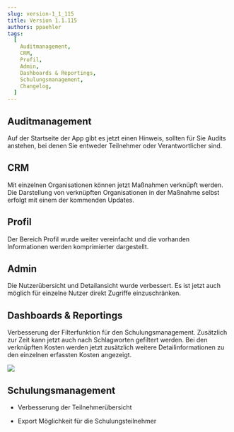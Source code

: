 ```yaml
---
slug: version-1_1_115
title: Version 1.1.115
authors: ppaehler
tags:
  [
    Auditmanagement,
    CRM,
    Profil,
    Admin,
    Dashboards & Reportings,
    Schulungsmanagement,
    Changelog,
  ]
---
```


## Auditmanagement

Auf der Startseite der App gibt es jetzt einen Hinweis, sollten für Sie Audits anstehen, bei denen Sie entweder Teilnehmer oder Verantwortlicher sind.

## CRM

Mit einzelnen Organisationen können jetzt Maßnahmen verknüpft werden. Die Darstellung von verknüpften Organisationen in der Maßnahme selbst erfolgt mit einem der kommenden Updates.

## Profil

Der Bereich Profil wurde weiter vereinfacht und die vorhanden Informationen werden komprimierter dargestellt.

## Admin

Die Nutzerübersicht und Detailansicht wurde verbessert. Es ist jetzt auch möglich für einzelne Nutzer direkt Zugriffe einzuschränken.

## Dashboards & Reportings

Verbesserung der Filterfunktion für den Schulungsmanagement. Zusätzlich zur Zeit kann jetzt auch nach Schlagworten gefiltert werden. Bei den verknüpften Kosten werden jetzt zusätzlich weitere Detailinformationen zu den einzelnen erfassten Kosten angezeigt.

![](https://caqadmin.blob.core.windows.net/releasenotes/101-images/mceclip0.png)

## Schulungsmanagement

- Verbesserung der Teilnehmerübersicht

- Export Möglichkeit für die Schulungsteilnehmer
